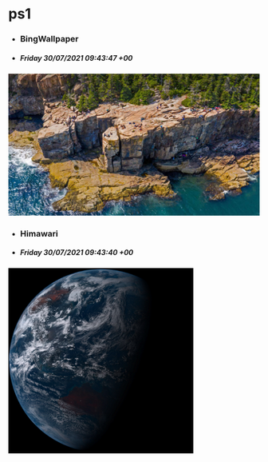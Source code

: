 # ps1

- ### BingWallpaper
- ##### Friday 30/07/2021 09:43:47 +00
<img src="BingWallpaper/latest.jpg" width="700" height="auto" title="👉  BingWallpaper  👈">


- ### Himawari 
- ##### Friday 30/07/2021 09:43:40 +00
<img src="Himawari/latest.jpg" width="auto" height="371" title="👉  Himawari  👈">






